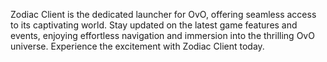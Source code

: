 Zodiac Client is the dedicated launcher for OvO, offering seamless access to its captivating world. Stay updated on the latest game features and events, enjoying effortless navigation and immersion into the thrilling OvO universe. Experience the excitement with Zodiac Client today.
